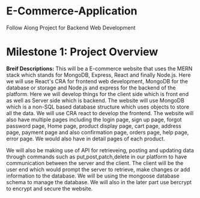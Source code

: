 # E-Commerce-Application
Follow Along Project for Backend Web Development

# Milestone 1: Project Overview

**Breif Descriptions:**
This will be a E-commerce website that uses the MERN stack which stands for MongoDB, Express, React and finally Node.js. Here we will use React's CRA for frontend web development, MongoDB for the database or storage and Node.js and express for the backend of the platform. Here we will develop things for the client side which is front end as well as Server side which is backend. The website will use MongoDB which is a non-SQL based database structure which uses objects to store all the data. We will use CRA react to develop the frontend. The website will also have multiple pages including the login page, sign up page, forgot password page, Home page, product display page, cart page, address page, payment page and also confirmation page, orders page, help page, error page. We would also have in detail pages of each product.

We will also be making use of API for retrieveing, posting and updating data through commands such as put,post,patch,delete in our platform to have communication between the server and the client. The client will be the user end which would prompt the server to retrieve, make changes or add information to the database. We will be using the mongoose database schema to manage the database. We will also in the later part use bercrypt to encrypt and secure the website.
